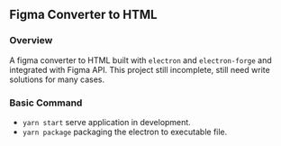 ## Figma Converter to HTML

### Overview

A figma converter to HTML built with `electron` and `electron-forge` and integrated with Figma API.
This project still incomplete, still need write solutions for many cases.

### Basic Command

-   `yarn start` serve application in development.
-   `yarn package` packaging the electron to executable file.
